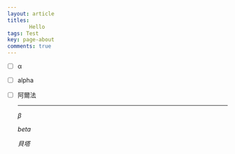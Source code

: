 ```yaml
---
layout: article
titles:
       Hello
tags: Test
key: page-about
comments: true
---
```


- [ ] α

- [ ] alpha

- [ ] 阿爾法

  ------

  *β*

  *beta*

  *貝塔*
